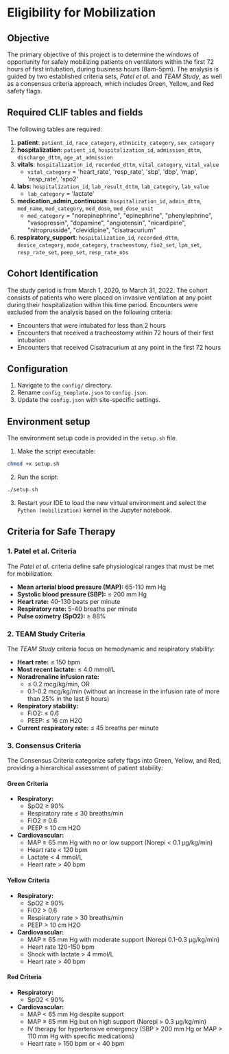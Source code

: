 # Eligibility for Mobilization

## Objective

The primary objective of this project is to determine the windows of opportunity for safely mobilizing patients on ventilators within the first 72 hours of first intubation, during business hours (8am-5pm). The analysis is guided by two established criteria sets, *Patel et al.* and *TEAM Study*, as well as a consensus criteria approach, which includes Green, Yellow, and Red safety flags.


## Required CLIF tables and fields

The following tables are required:
1. **patient**: `patient_id`, `race_category`, `ethnicity_category`, `sex_category`
2. **hospitalization**: `patient_id`, `hospitalization_id`, `admission_dttm`, `discharge_dttm`, `age_at_admission`
3. **vitals**: `hospitalization_id`, `recorded_dttm`, `vital_category`, `vital_value`
   - `vital_category` = 'heart_rate', 'resp_rate', 'sbp', 'dbp', 'map', 'resp_rate', 'spo2'
4. **labs**: `hospitalization_id`, `lab_result_dttm`, `lab_category`, `lab_value`
   - `lab_category` = 'lactate'
5. **medication_admin_continuous**: `hospitalization_id`, `admin_dttm`, `med_name`, `med_category`, `med_dose`, `med_dose_unit`
   - `med_category` = "norepinephrine", "epinephrine", "phenylephrine", "vasopressin", "dopamine", "angiotensin", "nicardipine", "nitroprusside", "clevidipine", "cisatracurium"
6. **respiratory_support**: `hospitalization_id`, `recorded_dttm`, `device_category`, `mode_category`, `tracheostomy`, `fio2_set`, `lpm_set`, `resp_rate_set`, `peep_set`, `resp_rate_obs`

## Cohort Identification 

The study period is from March 1, 2020, to March 31, 2022. The cohort consists of patients who were placed on invasive ventilation at any point during their hospitalization within this time period. Encounters were excluded from the analysis based on the following criteria:
- Encounters that were intubated for less than 2 hours
- Encounters that received a tracheostomy within 72 hours of their first intubation
- Encounters that received Cisatracurium at any point in the first 72 hours

## Configuration

1. Navigate to the `config/` directory.
2. Rename `config_template.json` to `config.json`.
3. Update the `config.json` with site-specific settings.


## Environment setup

The environment setup code is provided in the `setup.sh` file. 

1. Make the script executable: 
```bash
chmod +x setup.sh
```

2. Run the script:
```bash
./setup.sh
```

3. Restart your IDE to load the new virtual environment and select the `Python (mobilization)` kernel in the Jupyter notebook. 


## Criteria for Safe Therapy

### 1. Patel et al. Criteria
The *Patel et al.* criteria define safe physiological ranges that must be met for mobilization:
- **Mean arterial blood pressure (MAP):** 65-110 mm Hg
- **Systolic blood pressure (SBP):** ≤ 200 mm Hg
- **Heart rate:** 40-130 beats per minute
- **Respiratory rate:** 5-40 breaths per minute
- **Pulse oximetry (SpO2):** ≥ 88%

### 2. TEAM Study Criteria
The *TEAM Study* criteria focus on hemodynamic and respiratory stability:
- **Heart rate:** ≤ 150 bpm
- **Most recent lactate:** ≤ 4.0 mmol/L
- **Noradrenaline infusion rate:**
  - ≤ 0.2 mcg/kg/min, OR
  - 0.1-0.2 mcg/kg/min (without an increase in the infusion rate of more than 25% in the last 6 hours)
- **Respiratory stability:**
  - FiO2: ≤ 0.6
  - PEEP: ≤ 16 cm H2O
- **Current respiratory rate:** ≤ 45 breaths per minute

### 3. Consensus Criteria
The Consensus Criteria categorize safety flags into Green, Yellow, and Red, providing a hierarchical assessment of patient stability:

#### Green Criteria
- **Respiratory:**
  - SpO2 ≥ 90%
  - Respiratory rate ≤ 30 breaths/min
  - FiO2 ≤ 0.6
  - PEEP ≤ 10 cm H2O
- **Cardiovascular:**
  - MAP ≥ 65 mm Hg with no or low support (Norepi < 0.1 μg/kg/min)
  - Heart rate < 120 bpm
  - Lactate < 4 mmol/L
  - Heart rate > 40 bpm

#### Yellow Criteria
- **Respiratory:**
  - SpO2 ≥ 90%
  - FiO2 > 0.6
  - Respiratory rate > 30 breaths/min
  - PEEP > 10 cm H2O
- **Cardiovascular:**
  - MAP ≥ 65 mm Hg with moderate support (Norepi 0.1-0.3 μg/kg/min)
  - Heart rate 120-150 bpm
  - Shock with lactate > 4 mmol/L
  - Heart rate > 40 bpm

#### Red Criteria
- **Respiratory:**
  - SpO2 < 90%
- **Cardiovascular:**
  - MAP < 65 mm Hg despite support
  - MAP ≥ 65 mm Hg but on high support (Norepi > 0.3 μg/kg/min)
  - IV therapy for hypertensive emergency (SBP > 200 mm Hg or MAP > 110 mm Hg with specific medications)
  - Heart rate > 150 bpm or < 40 bpm



